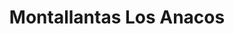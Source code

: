 ---
title: "Montallantas Los Anacos"
url: /cite/montallantas-los-anacos/
shop: reparación de automóviles
---